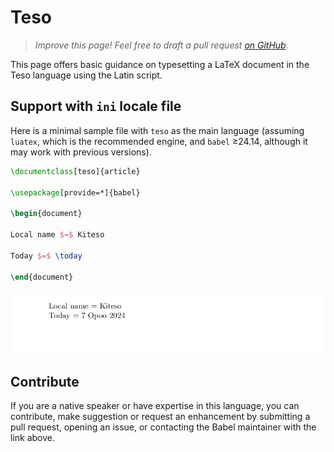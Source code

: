 # Teso

<blockquote>
  <p><em>Improve this page! Feel free to draft a pull request <a href="https://github.com/latex3/babel/tree/docs/docs">on GitHub</a>.</em></p>
</blockquote>

This page offers basic guidance on typesetting a LaTeX document in the
Teso language using the Latin script.

## Support with `ini` locale file

Here is a minimal sample file with `teso` as the main language
(assuming `luatex`, which is the recommended engine, and `babel` ≥24.14,
although it may work with previous versions).

```tex
\documentclass[teso]{article}

\usepackage[provide=*]{babel}

\begin{document}

Local name $=$ Kiteso

Today $=$ \today

\end{document}
```

![](../media/locale-teso.png)

## Contribute

If you are a native speaker or have expertise in this language, you can
contribute, make suggestion or request an enhancement by submitting a
pull request, opening an issue, or contacting the Babel maintainer with
the link above.